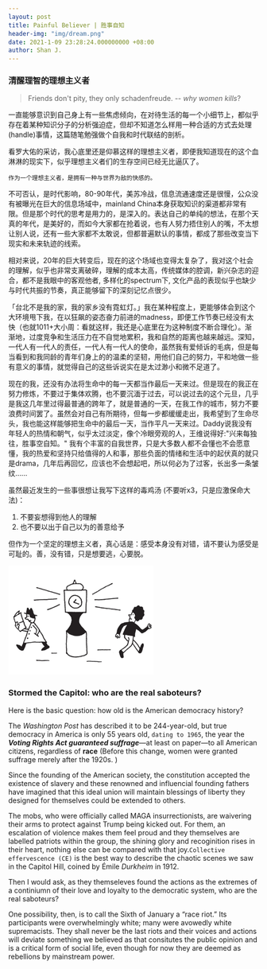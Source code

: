 ```yaml
---
layout: post
title: Painful Believer | 胜事自知
header-img: "img/dream.png"
date: 2021-1-09 23:28:24.000000000 +08:00
author: Shan J.
---
```


### 清醒理智的理想主义者

> Friends don't pity, they only schadenfreude.  -- *why women kills*?

一直能够意识到自己身上有一些焦虑倾向，在对待生活的每一个小细节上，都似乎存在着某种知识分子的分析强迫症，但却不知道怎么样用一种合适的方式去处理(handle)事情，这篇随笔勉强做个自我和时代联结的剖析。

看罗大佑的采访，我心底里还是仰慕这样的理想主义者，即便我知道现在的这个血淋淋的现实下，似乎理想主义者们的生存空间已经无比逼仄了。

`作为一个理想主义者，是拥有一种与世界为敌的快感的。`

不可否认，是时代影响，80-90年代，美苏冷战，信息流通速度还是很慢，公众没有被曝光在巨大的信息场域中，mainland China本身获取知识的渠道都非常有限。但是那个时代的思考是用力的，是深入的。表达自己的单纯的想法，在那个天真的年代，是美好的，而如今大家都在抢着说，也有人努力捂住别人的嘴，不太想让别人说，还有一些大家都不太敢说，但都普遍默认的事情，都成了那些改变当下现实和未来轨迹的线索。

相对来说，20年的巨大转变后，现在的这个场域也变得太复杂了，我对这个社会的理解，似乎也非常支离破碎，理解的成本太高，传统媒体的腔调，新兴杂志的迎合，都不是我眼中的客观他者, 多样化的spectrum下, 文化产品的表现似乎也缺少与时代共振的节奏，真正能够留下的深刻记忆点很少。

「台北不是我的家，我的家乡没有霓虹灯。」我在某种程度上，更能够体会到这个大环境甩下我，在以狂飙的姿态奋力前进的madness，即便工作节奏已经没有太快（也就1011+大小周：看就这样，我还是心底里在为这种制度不断合理化）。渐渐地，过度竞争和生活压力在不自觉地累积，我和自然的距离也越来越远。深知，一代人有一代人的责任，一代人有一代人的使命，虽然我有爱倾诉的毛病，但是每当看到和我同龄的青年们身上的的温柔的坚韧，用他们自己的努力，平和地做一些有意义的事情，就觉得自己的这些诉说实在是太过渺小和微不足道了。

现在的我，还没有办法将生命中的每一天都当作最后一天来过。但是现在的我正在努力修炼，不要过于集体欢腾，也不要沉湎于过去，可以说过去的这个元旦，几乎是我这几年里过得最普通的跨年了，就是普通的一天，在我工作的城市，努力不要浪费时间罢了。虽然会对自己有所期待，但每一步都缓缓走出，我希望到了生命尽头，我也能这样能够把生命中的最后一天，当作平凡一天来过。Daddy说我没有年轻人的热情和朝气，似乎太过淡定，像个冷眼旁观的人，王维说得好:"兴来每独往，胜事空自知。" 我有个丰富的自我世界，只是大多数人都不会懂也不会愿意懂，我的热爱和坚持只给值得的人和事，那些负面的情绪和生活中的起伏真的就只是drama，几年后再回忆，应该也不会想起吧，所以何必为了过客，长出多一条皱纹……

虽然最近发生的一些事很想让我写下这样的毒鸡汤 (不要听x3，只是应激保命大法)：

1. 不要妄想得到他人的理解
2. 也不要以出于自己以为的善意给予

但作为一个坚定的理想主义者，真心话是：感受本身没有对错，请不要认为感受是可耻的。善，没有错，只是想要逃，心要脱。

<img src="img/banner.png" alt="Human and Person">

### Stormed the Capitol: who are the real saboteurs? 

Here is the basic question: how old is the American democracy history? 

The *Washington Post* has described it to be 244-year-old, but true democracy in America is only 55 years old, `dating to 1965`, the year the ***Voting Rights Act guaranteed suffrage***—at least on paper—to all American citizens, regardless of **race** (Before this change, women were granted suffrage merely after the 1920s. )

Since the founding of the American society, the constitution accepted the existence of slavery and these renowned and influencial founding fathers have imagined that this ideal union will maintain blessings of liberty they designed for themselves could be extended to others. 

The mobs, who were officially called MAGA insurrectionists, are waivering their arms to protect against Trump being kicked out. For them,  an escalation of violence makes them feel proud and they themselves are labelled patriots within the group, the shining glory and recoginition rises in their heart, nothing else can be compared with that joy.` Collective effervescence (CE) ` is the best way to describe the chaotic scenes we saw in the Capitol Hill, coined by Émile *Durkheim* in 1912.

Then I would ask, as they themseleves found the actions as the extremes of a continiumn of their love and loyalty to the democratic system, who are the real saboteurs? 

One possibility, then, is to call the Sixth of January a “race riot.” Its participants were overwhelmingly white; many were avowedly white supremacists. They shall never be the last riots and their voices and actions will deviate something we believed as that consitutes the public opinion and is a critical form of social life, even though for now they are deemed as rebellions by mainstream power. 